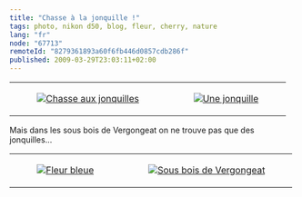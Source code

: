 ```yaml
---
title: "Chasse à la jonquille !"
tags: photo, nikon d50, blog, fleur, cherry, nature
lang: "fr"
node: "67713"
remoteId: "8279361893a60f6fb446d0857cdb286f"
published: 2009-03-29T23:03:11+02:00
---
```

<table class="table-centre"><tr><td><figure class="object-center"><a href="/images/chasse-aux-jonquilles.jpg"><img src="/images/330x/chasse-aux-jonquilles.jpg" alt="Chasse aux jonquilles">
</a></figure></td>
<td><figure class="object-center"><a href="/images/une-jonquille.jpg"><img src="/images/330x/une-jonquille.jpg" alt="Une jonquille">
</a></figure></td>
</tr>

</table>

Mais dans les sous bois de Vergongeat on ne trouve pas que des jonquilles...

<table class="table-centre"><tr><td><figure class="object-center"><a href="/images/fleur-bleue.jpg"><img src="/images/330x/fleur-bleue.jpg" alt="Fleur bleue">
</a></figure></td>
<td><figure class="object-center"><a href="/images/sous-bois-de-vergongeat.jpg"><img src="/images/330x/sous-bois-de-vergongeat.jpg" alt="Sous bois de Vergongeat">
</a></figure></td>
</tr>

</table>

